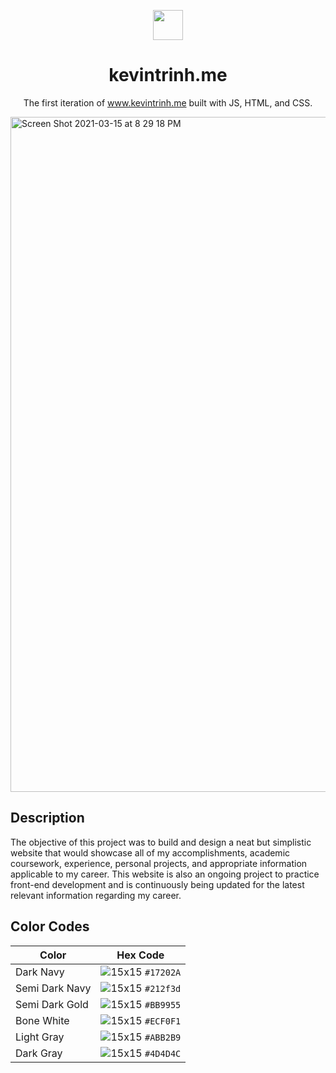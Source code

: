 <p align="center">
  <img width="48" src="https://emojipedia-us.s3.dualstack.us-west-1.amazonaws.com/thumbs/120/apple/285/man-technologist-light-skin-tone_1f468-1f3fb-200d-1f4bb.png"/>
</p>

<h1 align="center">
  kevintrinh.me
</h1>
<p align="center">
  The first iteration of <a href="https://www.kevintrinh.me" target="_blank">www.kevintrinh.me</a> built with JS, HTML, and CSS.
</p>

<img width="1080" alt="Screen Shot 2021-03-15 at 8 29 18 PM" src="https://user-images.githubusercontent.com/48145892/196124376-180430a9-3742-4b55-b139-c550c3b0bd24.gif">

## Description
The objective of this project was to build and design a neat but simplistic website that would showcase all of my accomplishments, academic coursework, experience, personal projects, and appropriate information applicable to my career. This website is also an ongoing project to practice front-end development and is continuously being updated for the latest relevant information regarding my career. 


## Color Codes

| Color          | Hex Code                                                           |
| -------------- | ------------------------------------------------------------------ |
| Dark Navy      | ![15x15](https://singlecolorimage.com/get/17202a/15x15) `#17202A`  |
| Semi Dark Navy | ![15x15](https://singlecolorimage.com/get/212f3d/15x15) `#212f3d`  |
| Semi Dark Gold | ![15x15](https://singlecolorimage.com/get/BB9955/15x15) `#BB9955`  |
| Bone White     | ![15x15](https://singlecolorimage.com/get/ECF0F1/15x15) `#ECF0F1`  |
| Light Gray     | ![15x15](https://singlecolorimage.com/get/ABB2B9/15x15) `#ABB2B9`  |
| Dark Gray      | ![15x15](https://singlecolorimage.com/get/4D4D4C/15x15) `#4D4D4C`  |
